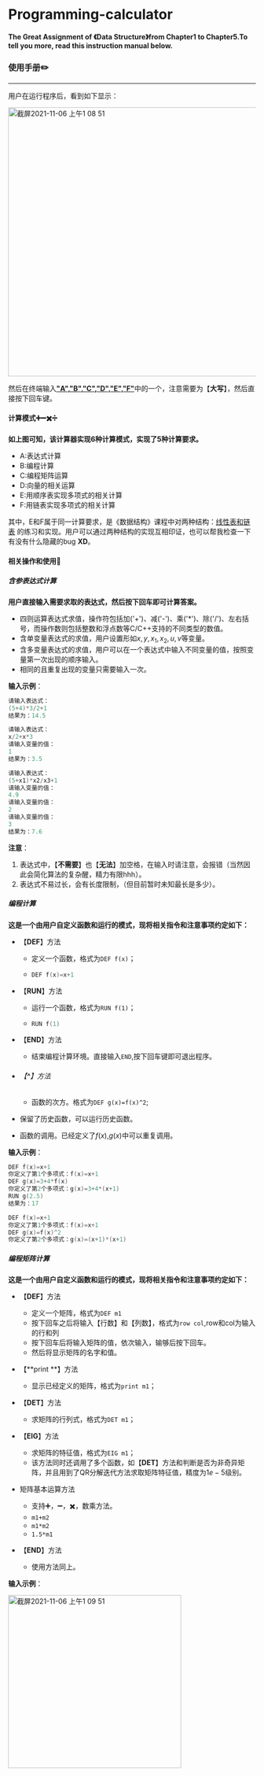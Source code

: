 # Programming-calculator
**The Great Assignment of 《Data Structure》from Chapter1 to Chapter5.To tell you more, read this instruction manual below.**
### 使用手册✏️

---

用户在运行程序后，看到如下显示：

<img width="547" alt="截屏2021-11-06 上午1 08 51" src="https://user-images.githubusercontent.com/77565562/140550658-84cd7d64-7396-4d2b-ac30-7d4b40e071de.png">


然后在终端输入<u>**"A","B","C","D","E","F"**</u>中的一个，注意需要为【**大写**】，然后直接按下回车键。

#### 计算模式➕➖✖️➗

**如上图可知，该计算器实现6种计算模式，实现了5种计算要求。**

- A:表达式计算
- B:编程计算
- C:编程矩阵运算
- D:向量的相关运算
- E:用顺序表实现多项式的相关计算
- F:用链表实现多项式的相关计算

其中，E和F属于同一计算要求，是《数据结构》课程中对两种结构：<u>线性表和链表</u> 的练习和实现。用户可以通过两种结构的实现互相印证，也可以帮我检查一下有没有什么隐藏的bug **XD**。

#### 相关操作和使用🔖

##### 含参表达式计算

**用户直接输入需要求取的表达式，然后按下回车即可计算答案。**

- 四则运算表达式求值，操作符包括加('+')、减('-')、乘('*')、除('/')、左右括号，而操作数则包括整数和浮点数等C/C++支持的不同类型的数值。
- 含单变量表达式的求值，用户设置形如$x,y,x_1,x_2,u,v$等变量。
- 含多变量表达式的求值，用户可以在一个表达式中输入不同变量的值，按照变量第一次出现的顺序输入。
- 相同的且重复出现的变量只需要输入一次。

**输入示例**：

```c
请输入表达式：
(5+4)*3/2+1
结果为：14.5
```

```c
请输入表达式：
x/2+x*3
请输入变量的值：
1
结果为：3.5
```

```c
请输入表达式：
(5+x1)*x2/x3+1
请输入变量的值：
4.9
请输入变量的值：
2
请输入变量的值：
3
结果为：7.6
```

**注意**：

1. 表达式中，【**不需要**】也【**无法**】加空格，在输入时请注意，会报错（当然因此会简化算法的复杂醒，精力有限hhh）。
2. 表达式不易过长，会有长度限制，（但目前暂时未知最长是多少）。

##### 编程计算

**这是一个由用户自定义函数和运行的模式，现将相关指令和注意事项约定如下：**

- 【**DEF**】方法

  - 定义一个函数，格式为`DEF f(x)`；

  - ```c
    DEF f(x)=x+1
    ```

- 【**RUN**】方法

  - 运行一个函数，格式为`RUN f(1)`；

  - ```c
    RUN f(1)
    ```

- 【**END**】方法

  - 结束编程计算环境。直接输入`END`,按下回车键即可退出程序。

- ###### 【**^**】方法

  - 函数的次方。格式为`DEF g(x)=f(x)^2`;

- 保留了历史函数，可以运行历史函数。
- 函数的调用。已经定义了$f(x)$,$g(x)$中可以重复调用。

**输入示例**：

```c
DEF f(x)=x+1
你定义了第1个多项式：f(x)=x+1
DEF g(x)=3+4*f(x)
你定义了第2个多项式：g(x)=3+4*(x+1)
RUN g(2.5)
结果为：17
```

```c
DEF f(x)=x+1
你定义了第1个多项式：f(x)=x+1
DEF g(x)=f(x)^2
你定义了第2个多项式：g(x)=(x+1)*(x+1)
```

##### 编程矩阵计算

**这是一个由用户自定义函数和运行的模式，现将相关指令和注意事项约定如下：**

- 【**DEF**】方法
  - 定义一个矩阵，格式为`DEF m1`
  - 按下回车之后将输入【行数】和【列数】，格式为`row col`,row和col为输入的行和列
  - 按下回车后将输入矩阵的值，依次输入，输够后按下回车。
  - 然后将显示矩阵的名字和值。
- 【**print **】方法
  - 显示已经定义的矩阵，格式为`print m1`；
- 【**DET**】方法
  - 求矩阵的行列式，格式为`DET m1`；
- 【**EIG**】方法
  - 求矩阵的特征值，格式为`EIG m1`；
  - 该方法同时还调用了多个函数，如【**DET**】方法和判断是否为非奇异矩阵，并且用到了QR分解迭代方法求取矩阵特征值，精度为$1e-5$级别。
- 矩阵基本运算方法
  - 支持➕，➖，✖️，数乘方法。
  - `m1+m2`
  - `m1*m2`
  - `1.5*m1`

- 【**END**】方法
  - 使用方法同上。

 **输入示例**：
 
<img width="352" alt="截屏2021-11-06 上午1 09 51" src="https://user-images.githubusercontent.com/77565562/140550813-a0e3acef-ba7f-4214-a44f-8d062ac9da81.png">


